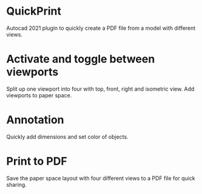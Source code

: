 # QuickPrint
Autocad 2021 plugin to quickly create a PDF file from a model with different views.

# Activate and toggle between viewports
Split up one viewport into four with top, front, right and isometric view. Add viewports to paper space.

# Annotation
Quickly add dimensions and set color of objects.

# Print to PDF
Save the paper space layout with four different views to a PDF file for quick sharing.
